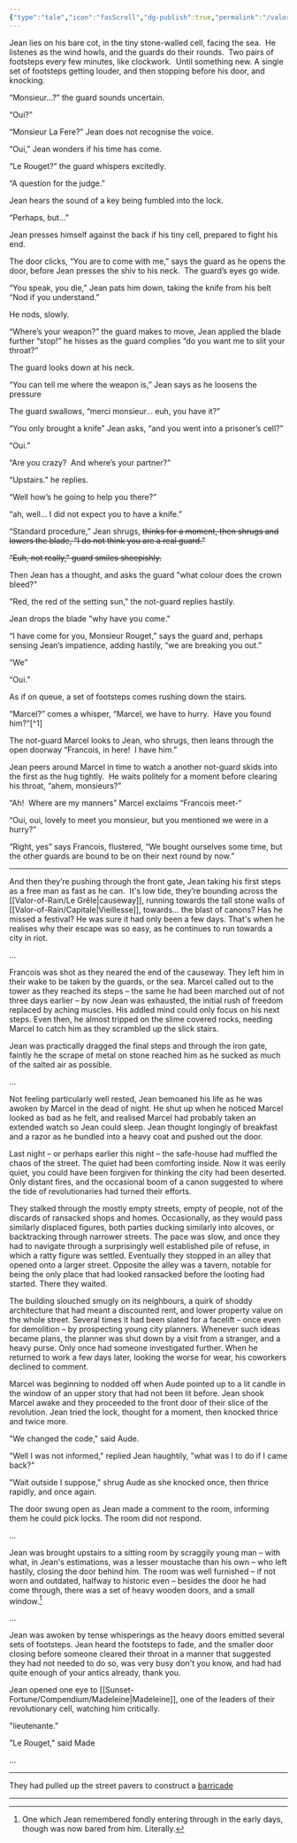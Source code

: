 ```yaml
---
{"type":"tale","icon":"fasScroll","dg-publish":true,"permalink":"/valor-of-rain/jean-s-escape/","dgPassFrontmatter":true,"created":"2025-08-20T20:36:26.064+09:30","updated":"2025-08-25T12:28:16.354+09:30"}
---
```


Jean lies on his bare cot, in the tiny stone-walled cell, facing the sea.  He listenes as the wind howls, and the guards do their rounds.  Two pairs of footsteps every few minutes, like clockwork.  Until something new.  A single set of footsteps getting louder, and then stopping before his door, and knocking.

“Monsieur…?” the guard sounds uncertain.

“Oui?”

“Monsieur La Fere?” Jean does not recognise the voice.

“Oui,” Jean wonders if his time has come.

“Le Rouget?” the guard whispers excitedly.

“A question for the judge.”

Jean hears the sound of a key being fumbled into the lock.  

“Perhaps, but…”

Jean presses himself against the back if his tiny cell, prepared to fight his end.

The door clicks, “You are to come with me,” says the guard as he opens the door, before Jean presses the shiv to his neck.  The guard’s eyes go wide.

“You speak, you die,” Jean pats him down, taking the knife from his belt “Nod if you understand.”

He nods, slowly.

“Where’s your weapon?” the guard makes to move, Jean applied the blade further “stop!” he hisses as the guard complies “do you want me to slit your throat?”

The guard looks down at his neck.

“You can tell me where the weapon is,” Jean says as he loosens the pressure

The guard swallows, “merci monsieur… euh, you have it?”

“You only brought a knife” Jean asks, “and you went into a prisoner’s cell?”

“Oui.”

“Are you crazy?  And where’s your partner?”

“Upstairs.” he replies.

“Well how’s he going to help you there?”

“ah, well... I did not expect you to have a knife.”

“Standard procedure,” Jean shrugs, ~~thinks for a moment, then shrugs and lowers the blade, “I do not think you are a real guard.”~~

~~“Euh, not really,” guard smiles sheepishly.~~

Then Jean has a thought, and asks the guard "what colour does the crown bleed?"

"Red, the red of the setting sun," the not-guard replies hastily.

Jean drops the blade "why have you come."

“I have come for you, Monsieur Rouget,” says the guard and, perhaps sensing Jean’s impatience, adding hastily, “we are breaking you out.”

“We”

“Oui.”

As if on queue, a set of footsteps comes rushing down the stairs.

“Marcel?” comes a whisper, “Marcel, we have to hurry.  Have you found him?“[^1]

The not-guard Marcel looks to Jean, who shrugs, then leans through the open doorway “Francois, in here!  I have him.”

Jean peers around Marcel in time to watch a another not-guard skids into the first as the hug tightly.  He waits politely for a moment before clearing his throat, “ahem, monsieurs?”

“Ah!  Where are my manners” Marcel exclaims “Francois meet-“


“Oui, oui, lovely to meet you monsieur, but you mentioned we were in a hurry?”
  
“Right, yes” says Francois, flustered, “We bought ourselves some time, but the other guards are bound to be on their next round by now.”

---

And then they’re pushing through the front gate, Jean taking his first steps as a free man as fast as he can.  It's low tide, they’re bounding across the [[Valor-of-Rain/Le Grêle\|causeway]], running towards the tall stone walls of [[Valor-of-Rain/Capitale\|Vieillesse]], towards... the blast of canons?  Has he missed a festival?  He was sure it had only been a few days.  That's when he realises why their escape was so easy, as he continues to run towards a city in riot.

...

Francois was shot as they neared the end of the causeway.  They left him in their wake to be taken by the guards, or the sea.  Marcel called out to the tower as they reached its steps – the same he had been marched out of not three days earlier – by now Jean was exhausted, the initial rush of freedom replaced by aching muscles.  His addled mind could only focus on his next steps.  Even then, he almost tripped on the slime covered rocks, needing Marcel to catch him as they scrambled up the slick stairs.

Jean was practically dragged the final steps and through the iron gate, faintly he the scrape of metal on stone reached him as he sucked as much of the salted air as possible. 



...



Not feeling particularly well rested, Jean bemoaned his life as he was awoken by Marcel in the dead of night.  He shut up when he noticed Marcel looked as bad as he felt, and realised Marcel had probably taken an extended watch so Jean could sleep.  Jean thought longingly of breakfast and a razor as he bundled into a heavy coat and pushed out the door.

Last night – or perhaps earlier this night – the safe-house had muffled the chaos of the street.  The quiet had been comforting inside.  Now it was eerily quiet, you could have been forgiven for thinking the city had been deserted.  Only distant fires, and the occasional boom of a canon suggested to where the tide of revolutionaries had turned their efforts.

They stalked through the mostly empty streets, empty of people, not of the discards of ransacked shops and homes.  Occasionally, as they would pass similarly displaced figures, both parties ducking similarly into alcoves, or backtracking through narrower streets.  The pace was slow, and once they had to navigate through a surprisingly well established pile of refuse, in which a ratty figure was settled.  Eventually they stopped in an alley that opened onto a larger street.  Opposite the alley was a tavern, notable for being the only place that had looked ransacked before the looting had started.  There they waited.

The building slouched smugly on its neighbours, a quirk of shoddy architecture that had meant a discounted rent, and lower  property value on the whole street.  Several times it had been slated for a facelift – once even for demolition – by prospecting young city planners.  Whenever such ideas became plans, the planner was shut down by a visit from a stranger, and a heavy purse.  Only once had someone investigated further.  When he returned to work a few days later, looking the worse for wear, his coworkers declined to comment.

Marcel was beginning to nodded off when Aude pointed up to a lit candle in the window of an upper story that had not been lit before.  Jean shook Marcel awake and they proceeded to the front door of their slice of the revolution.  Jean tried the lock, thought for a moment, then knocked thrice and twice more.

"We changed the code," said Aude.

"Well I was not informed," replied Jean haughtily, "what was I to do if I came back?"

"Wait outside I suppose," shrug Aude as she knocked once, then thrice rapidly, and once again.

The door swung open as Jean made a comment to the room, informing them he could pick locks.  The room did not respond.

...

Jean was brought upstairs to a sitting room by scraggily young man – with what, in Jean's estimations, was a lesser moustache than his own – who left hastily, closing the door behind him.  The room was well furnished – if not worn and outdated, halfway to historic even – besides the door he had come through, there was a set of heavy wooden doors, and a small window.[^2]

...

Jean was awoken by tense whisperings as the heavy doors emitted several sets of footsteps.  Jean heard the footsteps to fade, and the smaller door closing before someone cleared their throat in a manner that suggested they had not needed to do so, was very busy don't you know, and had had quite enough of your antics already, thank you.

Jean opened one eye to [[Sunset-Fortune/Compendium/Madeleine\|Madeleine]], one of the leaders of their revolutionary cell, watching him critically.

"lieutenante."

"Le Rouget," said Made

...

---

They had pulled up the street pavers to construct a [barricade](https://upload.wikimedia.org/wikipedia/commons/f/fa/Les_Misérables_-_François_Flameng_-_La_guerre_entre_quatre_murs_%28la_barricade%29.jpg) 

---

 






[^2]: One which Jean remembered fondly entering through in the early days, though was now bared from him.  Literally.